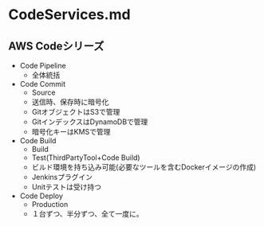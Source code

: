 # CodeServices.md
## AWS Codeシリーズ
- Code Pipeline
	- 全体統括
- Code Commit
	- Source
	- 送信時、保存時に暗号化
	- GitオブジェクトはS3で管理
	- GitインデックスはDynamoDBで管理
	- 暗号化キーはKMSで管理
- Code Build
	- Build
	- Test(ThirdPartyTool+Code Build)
	- ビルド環境を持ち込み可能(必要なツールを含むDockerイメージの作成)
	- Jenkinsプラグイン
	- Unitテストは受け持つ
- Code Deploy
	- Production
	- １台ずつ、半分ずつ、全て一度に。
